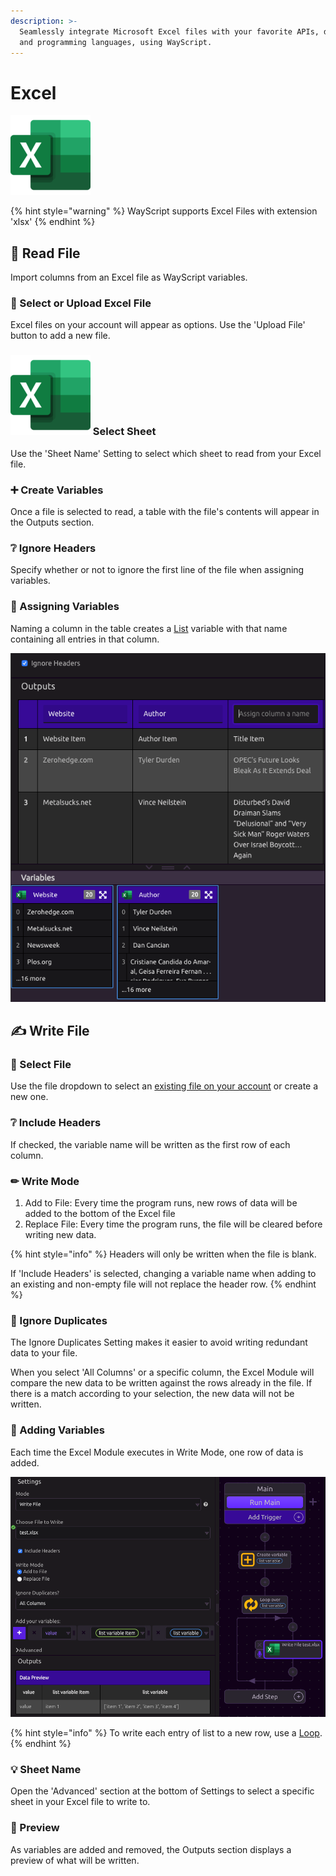 ```yaml
---
description: >-
  Seamlessly integrate Microsoft Excel files with your favorite APIs, databases,
  and programming languages, using WayScript.
---
```


# Excel

![Read and write to Excel files.](../../.gitbook/assets/excel_128x128.png)

{% hint style="warning" %}
WayScript supports Excel Files with extension 'xlsx'
{% endhint %}

## 📖 Read File

Import columns from an Excel file as WayScript variables.

### 📂 Select or Upload Excel File

Excel files on your account will appear as options. Use the 'Upload File' button to add a new file.

### ![](../../.gitbook/assets/excel_128x128.png) Select Sheet

Use the 'Sheet Name' Setting to select which sheet to read from your Excel file.

### ➕ Create Variables

Once a file is selected to read, a table with the file's contents will appear in the Outputs section. 

### ❔ Ignore Headers

Specify whether or not to ignore the first line of the file when assigning variables.

### 🌟 Assigning Variables

Naming a column in the table creates a [List](../../getting_started/variables.md#lists) variable with that name containing all entries in that column.

![](../../.gitbook/assets/screen-shot-2019-07-17-at-12.09.27-pm.png)

## ✍ Write File

### 📂 Select File

Use the file dropdown to select an [existing file on your account](../../getting_started/file-system.md) or create a new one.

### ❔ Include Headers

If checked, the variable name will be written as the first row of each column.

### ✏ Write Mode

1. Add to File: Every time the program runs, new rows of data will be added to the bottom of the Excel file
2. Replace File: Every time the program runs, the file will be cleared before writing new data.

{% hint style="info" %}
Headers will only be written when the file is blank. 

If 'Include Headers' is selected, changing a variable name when adding to an existing and non-empty file will not replace the header row.
{% endhint %}

### 🧹 Ignore Duplicates

The Ignore Duplicates Setting makes it easier to avoid writing redundant data to your file.

When you select 'All Columns' or a specific column, the Excel Module will compare the new data to be written against the rows already in the file. If there is a match according to your selection, the new data will not be written. 

### 🌟 Adding Variables

Each time the Excel Module executes in Write Mode, one row of data is added.  

![](../../.gitbook/assets/screen-shot-2019-07-17-at-12.50.05-pm.png)

{% hint style="info" %}
To write each entry of list to a new row, use a [Loop](../../getting_started/looping-iteration.md).
{% endhint %}

### 💡 Sheet Name

Open the 'Advanced' section at the bottom of Settings to select a specific sheet in your Excel file to write to.

### 🔎 Preview

As variables are added and removed, the Outputs section displays a preview of what will be written.

